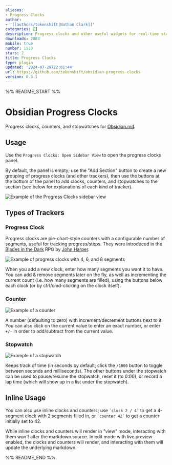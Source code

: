 ```yaml
---
aliases:
- Progress Clocks
author:
- '[[authors/tokenshift|Nathan Clark]]'
categories: []
description: Progress clocks and other useful widgets for real-time status tracking.
downloads: 2083
mobile: true
number: 1520
stars: 2
title: Progress Clocks
type: plugin
updated: '2024-07-29T22:01:44'
url: https://github.com/tokenshift/obsidian-progress-clocks
version: 0.3.1
---
```


%% README_START %%

# Obsidian Progress Clocks

Progress clocks, counters, and stopwatches for [Obsidian.md](https://obsidian.md/).

## Usage

Use the `Progress Clocks: Open Sidebar View` to open the progress clocks panel.

By default, the panel is empty; use the "Add Section" button to create a new
grouping of progress clocks (and other trackers), then use the buttons at the
bottom of the panel to add clocks, counters, and stopwatches to the section (see
below for explanations of each kind of tracker).

![Example of the Progress Clocks sidebar view](https://raw.githubusercontent.com/tokenshift/obsidian-progress-clocks/HEAD/static/sidebar.png)

## Types of Trackers

### Progress Clock

Progress clocks are pie-chart-style counters with a configurable number of
segments, useful for tracking progress/steps. They were introduced in the
[Blades in the Dark](https://bladesinthedark.com/progress-clocks) RPG by
[John Harper](https://twitter.com/john_harper).

![Example of progress clocks with 4, 6, and 8 segments](https://raw.githubusercontent.com/tokenshift/obsidian-progress-clocks/HEAD/static/clocks.png)

When you add a new clock, enter how many segments you want it to have. You can
add & remove segments later on the fly, as well as incrementing the current count
(i.e. how many segments are filled), using the buttons below each clock (or by
ctrl/cmd-clicking on the clock itself).


### Counter

![Example of a counter](https://raw.githubusercontent.com/tokenshift/obsidian-progress-clocks/HEAD/static/counter.png)

A number (defaulting to zero) with increment/decrement buttons next to it. You
can also click on the current value to enter an exact number, or enter `+/-` in
order to add/subtract from the current value.

### Stopwatch

![Example of a stopwatch](https://raw.githubusercontent.com/tokenshift/obsidian-progress-clocks/HEAD/static/stopwatch.png)

Keeps track of time (in seconds by default; click the `/1000` button to toggle
between seconds and milliseconds). The other buttons under the stopwatch can be
used to pause/resume the stopwatch, reset it (to 0:00), or record a lap time
(which will show up in a list under the stopwatch).

## Inline Usage

You can also use inline clocks and counters; use `` `clock 2 / 4` `` to get a
4-segment clock with 2 segments filled in, or `` `counter 42` `` to get a
counter initially set to 42.

While inline clocks and counters will render in "view" mode, interacting with
them *won't* alter the markdown source. In edit mode with live preview enabled,
the clocks and counters will render, and interacting with them will update the
underlying markdown.


%% README_END %%